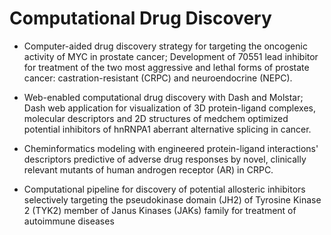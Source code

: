 # Computational Drug Discovery

* Computer-aided drug discovery strategy for targeting the oncogenic activity of MYC in prostate cancer; Development of 70551 lead inhibitor for treatment of the two most aggressive and lethal forms of prostate cancer: castration-resistant (CRPC) and neuroendocrine (NEPC). 

* Web-enabled computational drug discovery with Dash and Molstar; Dash web application for visualization of 3D protein-ligand complexes, molecular descriptors and 2D structures of medchem optimized potential inhibitors of hnRNPA1 aberrant alternative splicing in cancer.

* Cheminformatics modeling with engineered protein-ligand interactions' descriptors predictive of adverse drug responses by novel, clinically relevant mutants of human androgen receptor (AR) in CRPC.

* Computational pipeline for discovery of potential allosteric inhibitors selectively targeting the pseudokinase domain (JH2) of Tyrosine Kinase 2 (TYK2) member of Janus Kinases (JAKs) family for treatment of autoimmune diseases



